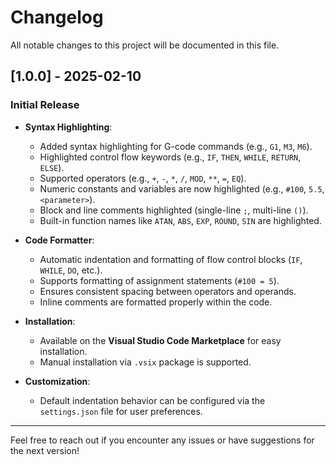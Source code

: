 # Changelog

All notable changes to this project will be documented in this file. 

## [1.0.0] - 2025-02-10

### Initial Release

- **Syntax Highlighting**: 
  - Added syntax highlighting for G-code commands (e.g., `G1`, `M3`, `M6`).
  - Highlighted control flow keywords (e.g., `IF`, `THEN`, `WHILE`, `RETURN`, `ELSE`).
  - Supported operators (e.g., `+`, `-`, `*`, `/`, `MOD`, `**`, `=`, `EQ`).
  - Numeric constants and variables are now highlighted (e.g., `#100`, `5.5`, `<parameter>`).
  - Block and line comments highlighted (single-line `;`, multi-line `()`).
  - Built-in function names like `ATAN`, `ABS`, `EXP`, `ROUND`, `SIN` are highlighted.

- **Code Formatter**: 
  - Automatic indentation and formatting of flow control blocks (`IF`, `WHILE`, `DO`, etc.).
  - Supports formatting of assignment statements (`#100 = 5`).
  - Ensures consistent spacing between operators and operands.
  - Inline comments are formatted properly within the code.

- **Installation**:
  - Available on the **Visual Studio Code Marketplace** for easy installation.
  - Manual installation via `.vsix` package is supported.

- **Customization**:
  - Default indentation behavior can be configured via the `settings.json` file for user preferences.

---

Feel free to reach out if you encounter any issues or have suggestions for the next version!
